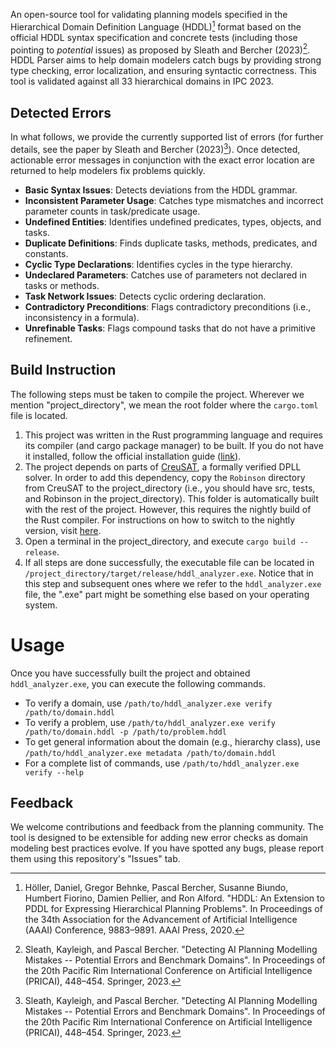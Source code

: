 An open-source tool for validating planning models specified in the Hierarchical Domain Definition Language (HDDL)[^1] format based on the official HDDL syntax specification and concrete tests (including those pointing to *potential* issues) as proposed by Sleath and Bercher (2023)[^2]. HDDL Parser aims to help domain modelers catch bugs by providing strong type checking, error localization, and ensuring syntactic correctness. This tool is validated against all 33 hierarchical domains in IPC 2023.

## Detected Errors
In what follows, we provide the currently supported list of errors (for further details, see the paper by Sleath and Bercher (2023)[^2]). Once detected, actionable error messages in conjunction with the exact error location are returned to help modelers fix problems quickly.
* **Basic Syntax Issues**: Detects deviations from the HDDL grammar.
* **Inconsistent Parameter Usage**: Catches type mismatches and incorrect parameter counts in task/predicate usage.
* **Undefined Entities**: Identifies undefined predicates, types, objects, and tasks.
* **Duplicate Definitions**: Finds duplicate tasks, methods, predicates, and constants.
* **Cyclic Type Declarations**: Identifies cycles in the type hierarchy.
* **Undeclared Parameters**: Catches use of parameters not declared in tasks or methods.
* **Task Network Issues**: Detects cyclic ordering declaration.
* **Contradictory Preconditions**: Flags contradictory preconditions (i.e., inconsistency in a formula).
* **Unrefinable Tasks**: Flags compound tasks that do not have a primitive refinement.

## Build Instruction
The following steps must be taken to compile the project. Wherever we mention "project_directory", we mean the root folder where the ```cargo.toml``` file is located.
1. This project was written in the Rust programming language and requires its compiler (and cargo package manager) to be built.
If you do not have it installed, follow the official installation guide ([link](https://www.rust-lang.org/tools/install)).
2. The project depends on parts of [CreuSAT](https://github.com/sarsko/CreuSAT), a formally verified DPLL solver. In order to add this dependency, copy the ```Robinson``` directory from CreuSAT to the project_directory (i.e., you should have src, tests, and Robinson in the project_directory). This folder is automatically built with the rest of the project. However, this requires the nightly build of the Rust compiler. For instructions on how to switch to the nightly version, visit [here](https://rust-lang.github.io/rustup/concepts/channels.html).
3. Open a terminal in the project_directory, and execute ```cargo build --release```.
4. If all steps are done successfully, the executable file can be located in ```/project_directory/target/release/hddl_analyzer.exe```. Notice that in this step and subsequent ones where we refer to the ```hddl_analyzer.exe``` file, the ".exe" part might be something else based on your operating system.

# Usage
Once you have successfully built the project and obtained ```hddl_analyzer.exe```, you can execute the following commands. 
* To verify a domain, use ```/path/to/hddl_analyzer.exe verify /path/to/domain.hddl```
* To verify a problem, use ```/path/to/hddl_analyzer.exe verify /path/to/domain.hddl -p /path/to/problem.hddl```
* To get general information about the domain (e.g., hierarchy class), use ```/path/to/hddl_analyzer.exe metadata /path/to/domain.hddl```
* For a complete list of commands, use ```/path/to/hddl_analyzer.exe verify --help```

## Feedback
We welcome contributions and feedback from the planning community. The tool is designed to be extensible for adding new error checks as domain modeling best practices evolve. If you have spotted any bugs, please report them using this repository's "Issues" tab.

[^1]: Höller, Daniel, Gregor Behnke, Pascal Bercher, Susanne Biundo, Humbert Fiorino, Damien Pellier, and Ron Alford. "HDDL: An Extension to PDDL for Expressing Hierarchical Planning Problems". In Proceedings of the 34th Association for the Advancement of Artificial Intelligence (AAAI) Conference, 9883–9891. AAAI Press, 2020.
[^2]: Sleath, Kayleigh, and Pascal Bercher. "Detecting AI Planning Modelling Mistakes -- Potential Errors and Benchmark Domains". In Proceedings of the 20th Pacific Rim International Conference on Artificial Intelligence (PRICAI), 448–454. Springer, 2023.